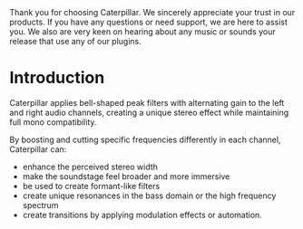 <div class="quote bg-yellow">Thank you for choosing <span class="txt-green">Caterpillar</span>. We sincerely appreciate your trust in our products. If you have any questions or need support, we are here to assist you. We also are very keen on hearing about any music or sounds your release that use any of our plugins.</div>
<span class="spacer"/>

# Introduction

<span class="txt-green">Caterpillar</span> applies bell-shaped peak filters with alternating gain to the left and right audio channels, creating a unique stereo effect while maintaining full mono compatibility.


By boosting and cutting specific frequencies differently in each channel, <span class="txt-green">Caterpillar</span> can:

- enhance the perceived stereo width
- make the soundstage feel broader and more immersive
- be used to create formant-like filters
- create unique resonances in the bass domain or the high frequency spectrum
- create transitions by applying modulation effects or automation. 


<div class="pb"></div>
